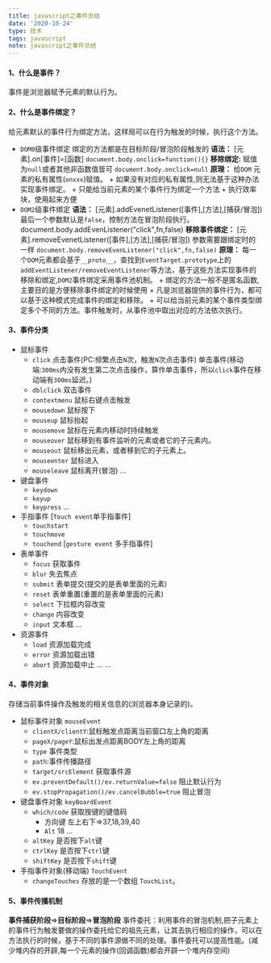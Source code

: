 ```yaml
---
title: javascript之事件总结
date: '2020-10-24'
type: 技术
tags: javascript
note: javascript之事件总结
---
```

#### 1、什么是事件？
事件是浏览器赋予元素的默认行为。
#### 2、什么是事件绑定？
给元素默认的事件行为绑定方法，这样局可以在行为触发的时候，执行这个方法。
+ `DOM0`级事件绑定 绑定的方法都是在目标阶段/冒泡阶段触发的
    **语法：** [元素].on[事件]=[函数]
    `document.body.onclick=function(){}`
    **移除绑定:** 赋值为`null`或者其他非函数值皆可
    `document.body.onclick=null`
    **原理：** 给`DOM` 元素的私有属性(`onxxx`)赋值。
        + 如果没有对应的私有属性,则无法基于这种办法实现事件绑定。
        + 只能给当前元素的某个事件行为绑定一个方法
        + 执行效率块，使用起来方便
+ `DOM2`级事件绑定 
    **语法：** [元素].addEvenetListener([事件],[方法],[捕获/冒泡]) 最后一个参数默认是`false`，控制方法在冒泡阶段执行。
    document.body.addEvenListener("click",fn,false)
    **移除事件绑定：** [元素].removeEvenetListener([事件],[方法],[捕获/冒泡]) 参数需要跟绑定时的一样
    `document.body.removeEvenListener("click",fn,false)`
    **原理：** 每一个`DOM`元素都会基于`__proto__`，查找到`EventTarget.prototype`上的`addEventListener/removeEventListener`等方法，基于这些方法实现事件的移除和绑定,`DOM2`事件绑定采用事件池机制。
        + 绑定的方法一般不是匿名函数,主要目的是方便移除事件绑定的时候使用
        + 凡是浏览器提供的事件行为，都可以基于这种模式完成事件的绑定和移除。
        + 可以给当前元素的某个事件类型绑定多个不同的方法。事件触发时，从事件池中取出对应的方法依次执行。

#### 3、事件分类
+ 鼠标事件
    + `click` 点击事件(PC:频繁点击`N`次，触发`N`次点击事件) 单击事件(移动端:`300ms`内没有发生第二次点击操作，算作单击事件，所以`click`事件在移动端有`300ms`延迟。)
    + `dblclick` 双击事件
    + `contextmenu` 鼠标右键点击触发
    + `mousedown` 鼠标按下
    + `mouseup` 鼠标抬起
    + `mousemove` 鼠标在元素内移动时持续触发
    + `mouseover` 鼠标移到有事件监听的元素或者它的子元素内。
    + `mouseout` 鼠标移出元素，或者移到它的子元素上。
    + `mouseenter` 鼠标进入
    + `mouseleave` 鼠标离开(冒泡)
    ...
+ 键盘事件
    + `keydown` 
    + `keyup`
    + `keypress`
    ...
+ 手指事件
    [`Touch event`单手指事件]
    + `touchstart`
    + `touchmove`
    + `touchend`
    [`gesture event` 多手指事件]
+ 表单事件
    + `focus` 获取事件
    + `blur` 失去焦点
    + `submit` 表单提交(提交的是表单里面的元素)
    + `reset` 表单重置(重置的是表单里面的元素)
    + `select` 下拉框内容改变
    + `change` 内容改变 
    + `input` 文本框
    ...
+ 资源事件
    + `load` 资源加载完成
    + `error` 资源加载出错
    + `abort` 资源加载中止
    ...
...

#### 4、事件对象
存储当前事件操作及触发的相关信息的(浏览器本身记录的)。
+ 鼠标事件对象 `mouseEvent`
    + `clientX/clientY`:鼠标触发点距离当前窗口左上角的距离
    + `pageX/pageY`:鼠标出发点距离BODY左上角的距离
    + `type` 事件类型
    + `path`:事件传播路径
    + `target/srcElement` 获取事件源
    + `ev.preventDefault()/ev.returnValue=false` 阻止默认行为
    + `ev.stopPropagation()/ev.cancelBubble=true` 阻止冒泡
+ 键盘事件对象 `keyBoardEvent`
    + `which/code` 获取按键的键值码
        + 方向键 左上右下=>37,18,39,40
        + `Alt` 18
        ...
    + `altKey` 是否按下`alt`键
    + `ctrlKey` 是否按下`ctrl`键
    + `shiftKey` 是否按下`shift`键
+ 手指事件对象(移动端) `TouchEvent`
    + `changeTouches` 存放的是一个数组 `TouchList`。
#### 5、事件传播机制
**事件捕获阶段**=>**目标阶段**=>**冒泡阶段**
事件委托：利用事件的冒泡机制,把子元素上的事件行为触发要做的操作委托给它的祖先元素，让其去执行相应的操作，可以在方法执行的时候，基于不同的事件源做不同的处理。事件委托可以提高性能。(减少堆内存的开辟,每一个元素的操作(回调函数)都会开辟一个堆内存空间)